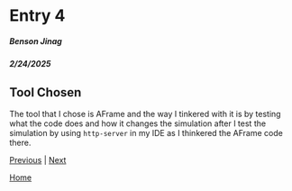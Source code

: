 # Entry 4
##### Benson Jinag
##### 2/24/2025

## Tool Chosen
The tool that I chose is AFrame and the way I tinkered with it is by testing what the code does and how it changes the simulation after I test the simulation by using `http-server` in my IDE as I thinkered the AFrame code there.

[Previous](entry03.md) | [Next](entry05.md)

[Home](../README.md)
